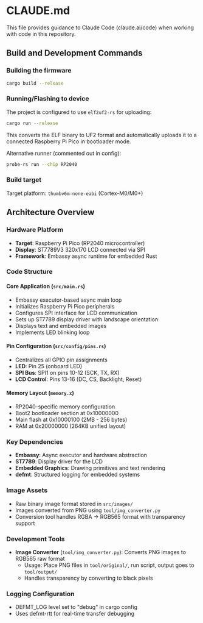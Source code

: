 # CLAUDE.md

This file provides guidance to Claude Code (claude.ai/code) when working with code in this repository.

## Build and Development Commands

### Building the firmware
```bash
cargo build --release
```

### Running/Flashing to device
The project is configured to use `elf2uf2-rs` for uploading:
```bash
cargo run --release
```

This converts the ELF binary to UF2 format and automatically uploads it to a connected Raspberry Pi Pico in bootloader mode.

Alternative runner (commented out in config):
```bash
probe-rs run --chip RP2040
```

### Build target
Target platform: `thumbv6m-none-eabi` (Cortex-M0/M0+)

## Architecture Overview

### Hardware Platform
- **Target**: Raspberry Pi Pico (RP2040 microcontroller)
- **Display**: ST7789V3 320x170 LCD connected via SPI
- **Framework**: Embassy async runtime for embedded Rust

### Code Structure

#### Core Application (`src/main.rs`)
- Embassy executor-based async main loop
- Initializes Raspberry Pi Pico peripherals
- Configures SPI interface for LCD communication
- Sets up ST7789 display driver with landscape orientation
- Displays text and embedded images
- Implements LED blinking loop

#### Pin Configuration (`src/config/pins.rs`)
- Centralizes all GPIO pin assignments
- **LED**: Pin 25 (onboard LED)
- **SPI Bus**: SPI1 on pins 10-12 (SCK, TX, RX)
- **LCD Control**: Pins 13-16 (DC, CS, Backlight, Reset)

#### Memory Layout (`memory.x`)
- RP2040-specific memory configuration
- Boot2 bootloader section at 0x10000000
- Main flash at 0x10000100 (2MB - 256 bytes)
- RAM at 0x20000000 (264KB unified layout)

### Key Dependencies
- **Embassy**: Async executor and hardware abstraction
- **ST7789**: Display driver for the LCD
- **Embedded Graphics**: Drawing primitives and text rendering
- **defmt**: Structured logging for embedded systems

### Image Assets
- Raw binary image format stored in `src/images/`
- Images converted from PNG using `tool/img_converter.py`
- Conversion tool handles RGBA → RGB565 format with transparency support

### Development Tools
- **Image Converter** (`tool/img_converter.py`): Converts PNG images to RGB565 raw format
  - Usage: Place PNG files in `tool/original/`, run script, output goes to `tool/output/`
  - Handles transparency by converting to black pixels

### Logging Configuration
- DEFMT_LOG level set to "debug" in cargo config
- Uses defmt-rtt for real-time transfer debugging